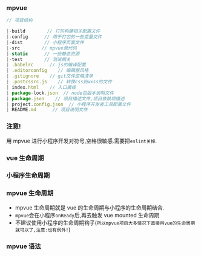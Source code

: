 ### mpvue

```js
// 项目结构

|-build        // 打包构建相关配置文件
|-config      // 用于打包的一些变量文件
|-dist        // 小程序页面文件
|-src        // mpvue源代码
|-static      // 一些静态资源
|-test        // 测试相关
| .babelrc      // js的编译配置
| .editorconfig    // 编辑器风格
| .gitignore    // git文件忽略清单
| .postcssrc.js    // 转换css到wxss的文件
| index.html    // 入口魔板
| package-lock.json  // node包版本说明文件
| package.json    // 项目描述文件,项目依赖项描述
| project.config.json  // 小程序开发者工具配置文件
| README.md      // 项目说明文件
```

### 注意!

用 mpvue 进行小程序开发对符号,空格很敏感.需要把`eslint关掉`.

<!-- TODO: 图片待处理 -->
<!-- ![1584624837968](C:\Users\admin\AppData\Roaming\Typora\typora-user-images\1584624837968.png) -->

### vue 生命周期

<!-- TODO: 图片待处理 -->
<!-- ![1584694458666](C:\Users\admin\AppData\Roaming\Typora\typora-user-images\1584694458666.png) -->

### 小程序生命周期

<!-- TODO: 图片待处理 -->
<!-- ![1584694481833](C:\Users\admin\AppData\Roaming\Typora\typora-user-images\1584694481833.png) -->

### mpvue 生命周期

- mpvue 生命周期就是 vue 的生命周期与小程序的生命周期结合.
- `mpvue`会在小程序`onReady`后,再去触发 vue mounted 生命周期
- 不建议使用小程序的生命周期钩子(`所以mpvue项目大多情况下直接用vue的生命周期就可以了,注意:也有例外!`)

### mpvue 语法

<!-- TODO: 图片待处理 -->
<!-- ![1584697077698](C:\Users\admin\AppData\Roaming\Typora\typora-user-images\1584697077698.png) -->
